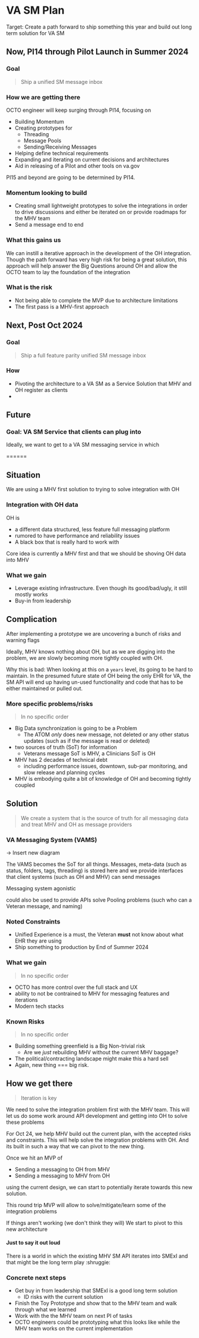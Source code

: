 # VA SM Plan

Target: Create a path forward to ship something this year and build out long term solution for VA SM 

## Now, PI14 through Pilot Launch in Summer 2024

### Goal 

> Ship a unified SM message inbox

### How we are getting there

OCTO engineer will keep surging through PI14, focusing on 

- Building Momentum
- Creating prototypes for
  - Threading
  - Message Pools
  - Sending/Receiving Messages
- Helping define technical requirements
- Expanding and iterating on current decisions and architectures
- Aid in releasing of a Pilot and other tools on va.gov

PI15 and beyond are going to be determined by PI14.

### Momentum looking to build

- Creating small lightweight prototypes to solve the integrations in order to drive discussions and either be iterated on or provide roadmaps for the MHV team 
- Send a message end to end

### What this gains us

We can instill a iterative approach in the development of the OH integration. Though the path forward has very high risk for being a great solution, this approach will help answer the Big Questions around OH and allow the OCTO team to lay the foundation of the integration

### What is the risk

- Not being able to complete the MVP due to architecture limitations
- The first pass is a MHV-first approach

## Next, Post Oct 2024

### Goal

> Ship a full feature parity unified SM message inbox 

### How

- Pivoting the architecture to a VA SM as a Service Solution that MHV and OH register as clients
-  

## Future

### Goal: VA SM Service that clients can plug into 

Ideally, we want to get to a VA SM messaging service in which 




======



## Situation

We are using a MHV first solution to trying to solve integration with OH

### Integration with OH data

OH is 

- a different data structured, less feature full messaging platform
- rumored to have performance and reliability issues
- A black box that is really hard to work with

Core idea is currently a MHV first and that we should be shoving OH data into MHV

### What we gain

- Leverage existing infrastructure. Even though its good/bad/ugly, it still mostly works
- Buy-in from leadership

## Complication

After implementing a prototype we are uncovering a bunch of risks and warning flags

Ideally, MHV knows nothing about OH, but as we are digging into the problem, we are slowly becoming more tightly coupled with OH. 

Why this is bad: When looking at this on a `years` level, its going to be hard to maintain. In the presumed future state of OH being the only EHR for VA, the SM API will end up having un-used functionality and code that has to be either maintained or pulled out.

### More specific problems/risks

> In no specific order

- Big Data synchronization is going to be a Problem
  - The ATOM *only* does new message, not deleted or any other status updates (such as if the message is read or deleted)
- two sources of truth (SoT) for information
  - Veterans message SoT is MHV, a Clinicians SoT is OH
- MHV has 2 decades of technical debt
  - including performance issues, downtown, sub-par monitoring, and slow release and planning cycles
- MHV is embodying quite a bit of knowledge of OH and becoming tightly coupled


## Solution

> We create a system that is the source of truth for all messaging data and treat MHV and OH as message providers

### VA Messaging System (VAMS) 

-> Insert new diagram

The VAMS becomes the SoT for all things. Messages, meta-data (such as status, folders, tags, threading) is stored here and we provide interfaces that client systems (such as OH and MHV) can send messages

Messaging system agonistic

could also be used to provide APIs solve Pooling problems (such who can a Veteran message, and naming)

### Noted Constraints

- Unified Experience is a must, the Veteran **must** not know about what EHR they are using
- Ship something to production by End of Summer 2024

###  What we gain

> In no specific order


- OCTO has more control over the full stack and UX
- ability to not be contrained to MHV for messaging features and iterations
- Modern tech stacks

### Known Risks

> In no specific order

- Building something greenfield is a Big Non-trivial risk
   - Are we *just* rebuilding MHV without the current MHV baggage? 
- The political/contracting landscape might make this a hard sell
- Again, new thing === big risk. 

## How we get there

> Iteration is key

We need to solve the integration problem first with the MHV team. This will let us do some work around API development and getting into OH to solve these problems 

For Oct 24, we help MHV build out the current plan, with the accepted risks and constraints. This will help solve the integration problems with OH. And its built in such a way that we can pivot to the new thing. 

Once we hit an MVP of 

- Sending a messaging to OH from MHV
- Sending a messaging to MHV from OH

using the current design, we can start to potentially iterate towards this new solution. 

This round trip MVP will allow to solve/mitigate/learn some of the integration problems

If things aren't working (we don't think they will) We start to pivot to this new architecture

#### Just to say it out loud

There is a world in which the existing MHV SM API iterates into SMExI and that might be the long term play :shruggie:

### Concrete next steps

- Get buy in from leadership that SMExI is a good long term solution
  - ID risks with the current solution
- Finish the Toy Prototype and show that to the MHV team and walk through what we learned
- Work with the the MHV team on next PI of tasks
- OCTO engineers could be prototyping what this looks like while the MHV team works on the current implementation

